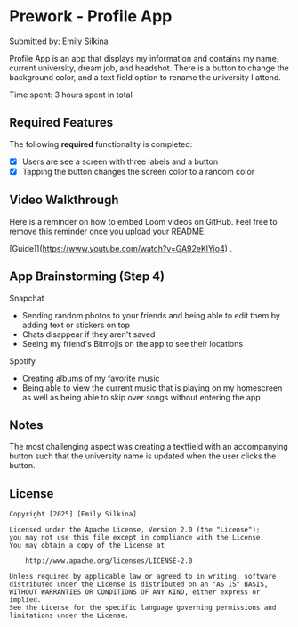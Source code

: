 # Prework - Profile App

Submitted by: Emily Silkina

Profile App is an app that displays my information and contains my name, current university, dream job, and headshot. There is a button to change the background color, 
and a text field option to rename the university I attend.

Time spent: 3 hours spent in total

## Required Features

The following **required** functionality is completed:

- [x] Users are see a screen with three labels and a button
- [x] Tapping the button changes the screen color to a random color
 
## Video Walkthrough

Here is a reminder on how to embed Loom videos on GitHub. Feel free to remove this reminder once you upload your README. 

[Guide]](https://www.youtube.com/watch?v=GA92eKlYio4) .

## App Brainstorming (Step 4)

Snapchat
- Sending random photos to your friends and being able to edit them by adding text or stickers on top
- Chats disappear if they aren't saved
- Seeing my friend's Bitmojis on the app to see their locations

Spotify
- Creating albums of my favorite music
- Being able to view the current music that is playing on my homescreen as well as being able to skip over songs without entering the app

## Notes

The most challenging aspect was creating a textfield with an accompanying button such that the university name is updated when the user clicks the button.

## License

    Copyright [2025] [Emily Silkina]

    Licensed under the Apache License, Version 2.0 (the "License");
    you may not use this file except in compliance with the License.
    You may obtain a copy of the License at

        http://www.apache.org/licenses/LICENSE-2.0

    Unless required by applicable law or agreed to in writing, software
    distributed under the License is distributed on an "AS IS" BASIS,
    WITHOUT WARRANTIES OR CONDITIONS OF ANY KIND, either express or implied.
    See the License for the specific language governing permissions and
    limitations under the License.
